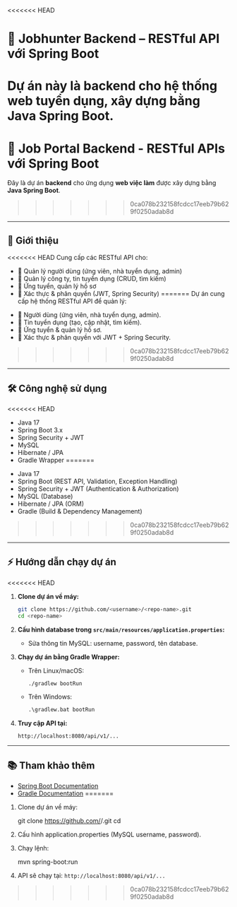 <<<<<<< HEAD
# 🚀 Jobhunter Backend – RESTful API với Spring Boot

Dự án này là **backend** cho hệ thống web tuyển dụng, xây dựng bằng **Java Spring Boot**.
=======
# 🚀 Job Portal Backend - RESTful APIs với Spring Boot

Đây là dự án **backend** cho ứng dụng **web việc làm** được xây dựng bằng **Java Spring Boot**.
>>>>>>> 0ca078b232158fcdcc17eeb79b629f0250adab8d

---

## 📖 Giới thiệu

<<<<<<< HEAD
Cung cấp các RESTful API cho:

- 👤 Quản lý người dùng (ứng viên, nhà tuyển dụng, admin)
- 💼 Quản lý công ty, tin tuyển dụng (CRUD, tìm kiếm)
- 📝 Ứng tuyển, quản lý hồ sơ
- 🔐 Xác thực & phân quyền (JWT, Spring Security)
=======
Dự án cung cấp hệ thống RESTful API để quản lý:

* 👤 Người dùng (ứng viên, nhà tuyển dụng, admin).
* 💼 Tin tuyển dụng (tạo, cập nhật, tìm kiếm).
* 📝 Ứng tuyển & quản lý hồ sơ.
* 🔐 Xác thực & phân quyền với JWT + Spring Security.
>>>>>>> 0ca078b232158fcdcc17eeb79b629f0250adab8d

---

## 🛠️ Công nghệ sử dụng

<<<<<<< HEAD
- Java 17
- Spring Boot 3.x
- Spring Security + JWT
- MySQL
- Hibernate / JPA
- Gradle Wrapper
=======
* Java 17
* Spring Boot (REST API, Validation, Exception Handling)
* Spring Security + JWT (Authentication & Authorization)
* MySQL (Database)
* Hibernate / JPA (ORM)
* Gradle (Build & Dependency Management)
>>>>>>> 0ca078b232158fcdcc17eeb79b629f0250adab8d

---

## ⚡ Hướng dẫn chạy dự án
<<<<<<< HEAD

1. **Clone dự án về máy:**
   ```sh
   git clone https://github.com/<username>/<repo-name>.git
   cd <repo-name>
   ```

2. **Cấu hình database trong `src/main/resources/application.properties`:**
   - Sửa thông tin MySQL: username, password, tên database.

3. **Chạy dự án bằng Gradle Wrapper:**
   - Trên Linux/macOS:
     ```sh
     ./gradlew bootRun
     ```
   - Trên Windows:
     ```cmd
     .\gradlew.bat bootRun
     ```

4. **Truy cập API tại:**
   ```
   http://localhost:8080/api/v1/...
   ```

---

## 📚 Tham khảo thêm

- [Spring Boot Documentation](https://spring.io/projects/spring-boot)
- [Gradle Documentation](https://docs.gradle.org/current/userguide/userguide.html)
=======

1. Clone dự án về máy:
    
    git clone https://github.com/<username>/<repo-name>.git cd <repo-name>
   
3. Cấu hình application.properties (MySQL username, password).
4. Chạy lệnh:
   
   mvn spring-boot:run
   
5. API sẽ chạy tại: `http://localhost:8080/api/v1/...`
>>>>>>> 0ca078b232158fcdcc17eeb79b629f0250adab8d
